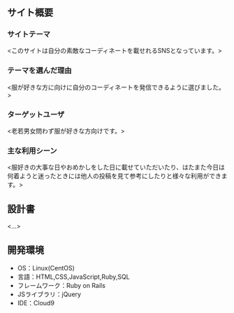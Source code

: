 # <ootd>

## サイト概要
### サイトテーマ
<このサイトは自分の素敵なコーディネートを載せれるSNSとなっています。>

### テーマを選んだ理由
<服が好きな方に向けに自分のコーディネートを発信できるように選びました。>

### ターゲットユーザ
<老若男女問わず服が好きな方向けです。>

### 主な利用シーン
<服好きの大事な日やおめかしをした日に載せていただいたり、はたまた今日は何着ようと迷ったときには他人の投稿を見て参考にしたりと様々な利用ができます。>

## 設計書
<...>

## 開発環境
- OS：Linux(CentOS)
- 言語：HTML,CSS,JavaScript,Ruby,SQL
- フレームワーク：Ruby on Rails
- JSライブラリ：jQuery
- IDE：Cloud9
